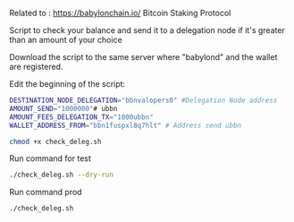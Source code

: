 Related to : https://babylonchain.io/ Bitcoin Staking Protocol

Script to check your balance and send it to a delegation node if it's greater than an amount of your choice

Download the script to the same server where "babylond" and the wallet are registered.

Edit the beginning of the script:

```bash
DESTINATION_NODE_DELEGATION="bbnvalopers0" #Delegation Node address
AMOUNT_SEND="1000000"# ubbn
AMOUNT_FEES_DELEGATION_TX="1000ubbn"
WALLET_ADDRESS_FROM="bbn1fuspxl8q7hlt" # Address send ubbn
```

```bash
chmod +x check_deleg.sh
```

Run command for test
```bash
./check_deleg.sh --dry-run 
```
Run command prod
```bash
./check_deleg.sh 
```
